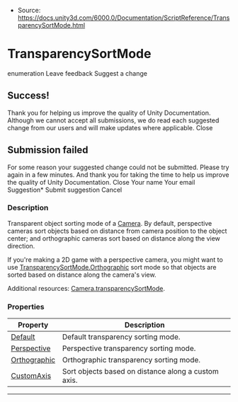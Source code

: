 * Source: https://docs.unity3d.com/6000.0/Documentation/ScriptReference/TransparencySortMode.html

# TransparencySortMode
enumeration
Leave feedback
Suggest a change
## Success!
Thank you for helping us improve the quality of Unity Documentation. Although we cannot accept all submissions, we do read each suggested change from our users and will make updates where applicable.
Close
## Submission failed
For some reason your suggested change could not be submitted. Please <a>try again</a> in a few minutes. And thank you for taking the time to help us improve the quality of Unity Documentation.
Close
Your name Your email Suggestion* Submit suggestion
Cancel
### Description
Transparent object sorting mode of a [Camera](https://docs.unity3d.com/6000.0/Documentation/ScriptReference/Camera.html).
By default, perspective cameras sort objects based on distance from camera position to the object center; and orthographic cameras sort based on distance along the view direction.  
  
If you're making a 2D game with a perspective camera, you might want to use [TransparencySortMode.Orthographic](https://docs.unity3d.com/6000.0/Documentation/ScriptReference/TransparencySortMode.Orthographic.html) sort mode so that objects are sorted based on distance along the camera's view.  
  
Additional resources: [Camera.transparencySortMode](https://docs.unity3d.com/6000.0/Documentation/ScriptReference/Camera-transparencySortMode.html).
### Properties
Property | Description  
---|---  
[Default](https://docs.unity3d.com/6000.0/Documentation/ScriptReference/TransparencySortMode.Default.html) | Default transparency sorting mode.  
[Perspective](https://docs.unity3d.com/6000.0/Documentation/ScriptReference/TransparencySortMode.Perspective.html) | Perspective transparency sorting mode.  
[Orthographic](https://docs.unity3d.com/6000.0/Documentation/ScriptReference/TransparencySortMode.Orthographic.html) | Orthographic transparency sorting mode.  
[CustomAxis](https://docs.unity3d.com/6000.0/Documentation/ScriptReference/TransparencySortMode.CustomAxis.html) | Sort objects based on distance along a custom axis.  
* * *
